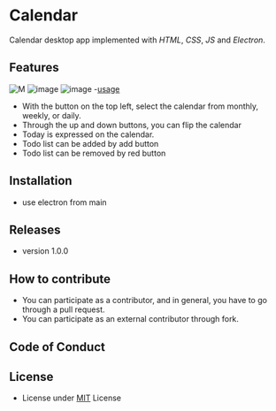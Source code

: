 # Calendar
Calendar desktop app implemented with *HTML*, *CSS*, *JS* and *Electron*.

## Features
![M](https://user-images.githubusercontent.com/65753502/119301685-d4bd5f80-bc9d-11eb-890b-a7729c3c38c7.PNG)
![image](https://user-images.githubusercontent.com/65753502/119513101-e17da880-bdae-11eb-99b1-5ad0b50b52b7.png)
![image](https://user-images.githubusercontent.com/65753502/119513420-299ccb00-bdaf-11eb-81f9-95d7df60c380.png)
-[usage]( https://www.youtube.com/watch?v=rpoouhBW9lg&feature=youtu.be)

- With the button on the top left, select the calendar from monthly, weekly, or daily.
- Through the up and down buttons, you can flip the calendar
- Today is expressed on the calendar.
- Todo list can be added by add button
- Todo list can be removed by red button

## Installation
- use electron from main

## Releases
- version 1.0.0

## How to contribute
- You can participate as a contributor, and in general, you have to go through a pull request.
- You can participate as an external contributor through fork.
 
## Code of Conduct

## License
- License under [MIT](https://github.com/smsh0722/Calendar/blob/develop/LICENSE) License
